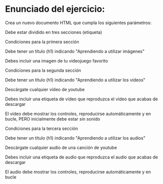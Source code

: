  # Enunciado del ejercicio:

Crea un nuevo documento HTML que cumpla los siguientes parámetros:

Debe estar dividido en tres secciones (etiqueta)

Condiciones para la primera sección

Debe tener un título (h1) indicando "Aprendiendo a utilizar imágenes"

Debes incluir una imagen de tu videojuego favorito

Condiciones para la segunda sección

Debe tener un título (h1) indicando "Aprendiendo a utilizar los vídeos"

Descárgate cualquier vídeo de youtube

Debes incluir una etiqueta de vídeo que reproduzca el vídeo que acabas de descargar

El vídeo debe mostrar los controles, reproducirse automáticamente y en bucle, PERO inicialmente debe estar sin sonido

Condiciones para la tercera sección

Debe tener un título (h1) indicando "Aprendiendo a utilizar los audios"

Descárgate cualquier audio de una canción de youtube

Debes incluir una etiqueta de audio que reproduzca el audio que acabas de descargar

El audio debe mostrar los controles, reproducirse automáticamente y en bucle
